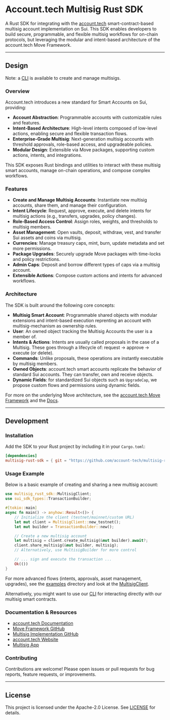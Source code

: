 # Account.tech Multisig Rust SDK

A Rust SDK for integrating with the [account.tech](https://account-tech.gitbook.io/docs/) smart-contract-based multisig account implementation on Sui. This SDK enables developers to build secure, programmable, and flexible multisig workflows for on-chain protocols, but leveraging the modular and intent-based architecture of the account.tech Move Framework.

---

## Design

Note: a [CLI](/cli/) is available to create and manage multisigs.

### Overview

Account.tech introduces a new standard for Smart Accounts on Sui, providing:
- **Account Abstraction**: Programmable accounts with customizable rules and features.
- **Intent-Based Architecture**: High-level intents composed of low-level actions, enabling secure and flexible transaction flows.
- **Enterprise-Grade Multisig**: Next-generation multisig accounts with threshold approvals, role-based access, and upgradeable policies.
- **Modular Design**: Extensible via Move packages, supporting custom actions, intents, and integrations.

This SDK exposes Rust bindings and utilities to interact with these multisig smart accounts, manage on-chain operations, and compose complex workflows.

### Features

- **Create and Manage Multisig Accounts**: Instantiate new multisig accounts, share them, and manage their configuration.
- **Intent Lifecycle**: Request, approve, execute, and delete intents for multisig actions (e.g., transfers, upgrades, policy changes).
- **Role-Based Access Control**: Assign roles, weights, and thresholds to multisig members.
- **Asset Management**: Open vaults, deposit, withdraw, vest, and transfer Sui assets and coins via multisig.
- **Currencies**: Manage treasury caps, mint, burn, update metadata and set more permissions.
- **Package Upgrades**: Securely upgrade Move packages with time-locks and policy restrictions.
- **Admin Caps**: Deposit and borrow different types of caps via a multisig account.
- **Extensible Actions**: Compose custom actions and intents for advanced workflows.

### Architecture

The SDK is built around the following core concepts:

- **Multisig Smart Account**: Programmable shared objects with modular extensions and intent-based execution reprenting an account with multisig-mechanism as ownership rules.
- **User**: An owned object tracking the Multisig Accounts the user is a member of.
- **Intents & Actions**: Intents are usually called proposals in the case of a Multisig. These goes through a lifecycle of: request -> approve -> execute (or delete).
- **Commands**: Unlike proposals, these operations are instantly executable by multisig members.
- **Owned Objects**: account.tech smart accounts replicate the behavior of standard Sui accounts. They can transfer, own and receive objects.
- **Dynamic Fields**: for standardized Sui objects such as `UpgradeCap`, we propose custom flows and permissions using dynamic fields.

For more on the underlying Move architecture, see the [account.tech Move Framework](https://github.com/account-tech/move-framework/) and the [Docs](https://account-tech.gitbook.io/docs).

---

## Development

### Installation

Add the SDK to your Rust project by including it in your `Cargo.toml`:

```toml
[dependencies]
multisig-rust-sdk = { git = "https://github.com/account-tech/multisig-rust-sdk" }
```

### Usage Example

Below is a basic example of creating and sharing a new multisig account:

```rust
use multisig_rust_sdk::MultisigClient;
use sui_sdk_types::TransactionBuilder;

#[tokio::main]
async fn main() -> anyhow::Result<()> {
    // Initialize the client (testnet/mainnet/custom URL)
    let mut client = MultisigClient::new_testnet();
    let mut builder = TransactionBuilder::new();

    // Create a new multisig account
    let multisig = client.create_multisig(&mut builder).await?;
    client.share_multisig(&mut builder, multisig);
    // Alternatively, use MultisigBuilder for more control

    // ... sign and execute the transaction ...
    Ok(())
}
```

For more advanced flows (intents, approvals, asset management, upgrades), see the [examples](./examples/) directory and look at the [MultisigClient](./src/lib.rs).

Alternatively, you might want to use our [CLI](./cli/) for interacting directly with our multisig smart contracts. 

### Documentation & Resources

- [account.tech Documentation](https://account-tech.gitbook.io/docs/)
- [Move Framework GitHub](https://github.com/account-tech/move-framework/)
- [Multisig Implementation GitHub](https://github.com/account-tech/move-framework/)
- [account.tech Website](https://account.tech/)
- [Multisig App](https://multisig.account.tech/)

### Contributing

Contributions are welcome! Please open issues or pull requests for bug reports, feature requests, or improvements.

---

## License

This project is licensed under the Apache-2.0 License. See [LICENSE](./LICENSE) for details.

